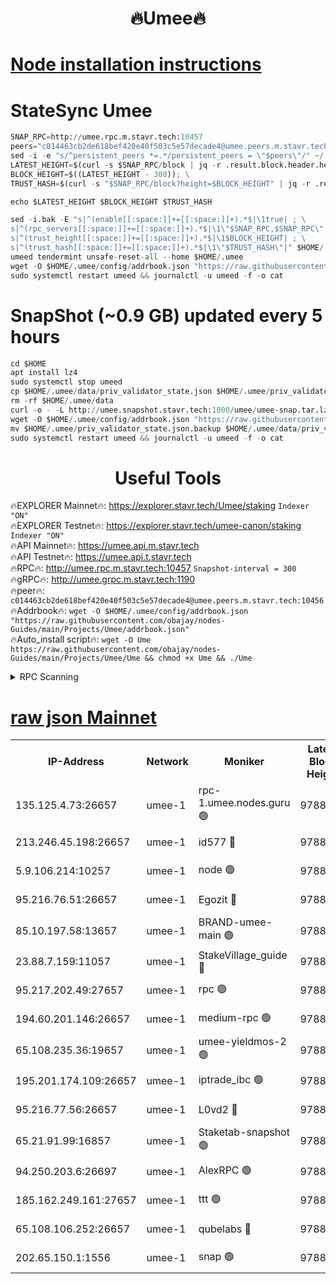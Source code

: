 <h1 align="center"> 🔥Umee🔥</h1>


[Node installation instructions](https://github.com/obajay/nodes-Guides/tree/main/Projects/Umee)
=
# StateSync Umee
```python
SNAP_RPC=http://umee.rpc.m.stavr.tech:10457
peers="c014463cb2de618bef420e40f503c5e57decade4@umee.peers.m.stavr.tech:10456"
sed -i -e "s/^persistent_peers *=.*/persistent_peers = \"$peers\"/" ~/.umee/config/config.toml
LATEST_HEIGHT=$(curl -s $SNAP_RPC/block | jq -r .result.block.header.height); \
BLOCK_HEIGHT=$((LATEST_HEIGHT - 300)); \
TRUST_HASH=$(curl -s "$SNAP_RPC/block?height=$BLOCK_HEIGHT" | jq -r .result.block_id.hash)

echo $LATEST_HEIGHT $BLOCK_HEIGHT $TRUST_HASH

sed -i.bak -E "s|^(enable[[:space:]]+=[[:space:]]+).*$|\1true| ; \
s|^(rpc_servers[[:space:]]+=[[:space:]]+).*$|\1\"$SNAP_RPC,$SNAP_RPC\"| ; \
s|^(trust_height[[:space:]]+=[[:space:]]+).*$|\1$BLOCK_HEIGHT| ; \
s|^(trust_hash[[:space:]]+=[[:space:]]+).*$|\1\"$TRUST_HASH\"|" $HOME/.umee/config/config.toml
umeed tendermint unsafe-reset-all --home $HOME/.umee
wget -O $HOME/.umee/config/addrbook.json "https://raw.githubusercontent.com/obajay/nodes-Guides/main/Projects/Umee/addrbook.json"
sudo systemctl restart umeed && journalctl -u umeed -f -o cat
```
# SnapShot (~0.9 GB) updated every 5 hours
```python
cd $HOME
apt install lz4
sudo systemctl stop umeed
cp $HOME/.umee/data/priv_validator_state.json $HOME/.umee/priv_validator_state.json.backup
rm -rf $HOME/.umee/data
curl -o - -L http://umee.snapshot.stavr.tech:1000/umee/umee-snap.tar.lz4 | lz4 -c -d - | tar -x -C $HOME/.umee --strip-components 2
wget -O $HOME/.umee/config/addrbook.json "https://raw.githubusercontent.com/obajay/nodes-Guides/main/Projects/Umee/addrbook.json"
mv $HOME/.umee/priv_validator_state.json.backup $HOME/.umee/data/priv_validator_state.json
sudo systemctl restart umeed && journalctl -u umeed -f -o cat
```
 <h1 align="center"> Useful Tools</h1>

🔥EXPLORER Mainnet🔥:      https://explorer.stavr.tech/Umee/staking             `Indexer "ON"` \
🔥EXPLORER Testnet🔥:        https://explorer.stavr.tech/umee-canon/staking      `Indexer "ON"` \
🔥API Mainnet🔥:                   https://umee.api.m.stavr.tech \
🔥API Testnet🔥:                     https://umee.api.t.stavr.tech \
🔥RPC🔥:                                   http://umee.rpc.m.stavr.tech:10457                     `Snapshot-interval = 300` \
🔥gRPC🔥:                              http://umee.grpc.m.stavr.tech:1190 \
🔥peer🔥:                     `c014463cb2de618bef420e40f503c5e57decade4@umee.peers.m.stavr.tech:10456` \
🔥Addrbook🔥:    ```wget -O $HOME/.umee/config/addrbook.json "https://raw.githubusercontent.com/obajay/nodes-Guides/main/Projects/Umee/addrbook.json"``` \
🔥Auto_install script🔥: ```wget -O Ume https://raw.githubusercontent.com/obajay/nodes-Guides/main/Projects/Umee/Ume && chmod +x Ume && ./Ume```

<details>
<summary>RPC Scanning</summary>

<h2 align="center"> We scan nodes in real time every 4 hours. And we provide the final result of RPC endpoints.
We cannot influence the operation of these nodes in any way. </h2>


```python
If Voting Power is higher than 0 --> then the Node is a validator of the network and may be subject to attack and be a potential threat to the chain.
```
```python
We marked such validators with a red symbol
```

</details>

[raw json Mainnet](https://rpc-check.umeem.stavr.tech/umeem/rpc-umeem-result.json)
=



<table><tr><th>IP-Address</th><th>Network</th><th>Moniker</th><th>Latest Block Height</th><th>Earliest Block Height</th><th>Catching Up</th><th>Tx Index</th><th>Voting Power</th><th>Scan Time</th></tr><tr><td>135.125.4.73:26657</td><td>umee-1</td><td>rpc-1.umee.nodes.guru 🟢</td><td>9788393</td><td>5167386</td><td>False</td><td>on</td><td>0</td><td>2023-12-22T03:27:21.115481461UTC</td></tr><tr><td>213.246.45.198:26657</td><td>umee-1</td><td>id577 🔴</td><td>9788378</td><td>7100001</td><td>False</td><td>on</td><td>35117563</td><td>2023-12-22T03:25:53.767342636UTC</td></tr><tr><td>5.9.106.214:10257</td><td>umee-1</td><td>node 🟢</td><td>9788389</td><td>7942001</td><td>False</td><td>on</td><td>0</td><td>2023-12-22T03:26:53.764280874UTC</td></tr><tr><td>95.216.76.51:26657</td><td>umee-1</td><td>Egozit 🔴</td><td>9788393</td><td>8262001</td><td>False</td><td>off</td><td>38007029</td><td>2023-12-22T03:27:20.805644478UTC</td></tr><tr><td>85.10.197.58:13657</td><td>umee-1</td><td>BRAND-umee-main 🟢</td><td>9788381</td><td>8427832</td><td>False</td><td>on</td><td>0</td><td>2023-12-22T03:26:11.252907842UTC</td></tr><tr><td>23.88.7.159:11057</td><td>umee-1</td><td>StakeVillage_guide 🔴</td><td>9788387</td><td>9137726</td><td>False</td><td>on</td><td>1406052</td><td>2023-12-22T03:26:43.943947057UTC</td></tr><tr><td>95.217.202.49:27657</td><td>umee-1</td><td>rpc 🟢</td><td>9788386</td><td>9440090</td><td>False</td><td>on</td><td>0</td><td>2023-12-22T03:26:39.302691211UTC</td></tr><tr><td>194.60.201.146:26657</td><td>umee-1</td><td>medium-rpc 🟢</td><td>9788379</td><td>9484365</td><td>False</td><td>on</td><td>0</td><td>2023-12-22T03:26:00.295489467UTC</td></tr><tr><td>65.108.235.36:19657</td><td>umee-1</td><td>umee-yieldmos-2 🟢</td><td>9788372</td><td>9575548</td><td>False</td><td>on</td><td>0</td><td>2023-12-22T03:25:14.357436772UTC</td></tr><tr><td>195.201.174.109:26657</td><td>umee-1</td><td>iptrade_ibc 🟢</td><td>9788382</td><td>9686001</td><td>False</td><td>on</td><td>0</td><td>2023-12-22T03:26:17.991555898UTC</td></tr><tr><td>95.216.77.56:26657</td><td>umee-1</td><td>L0vd2 🔴</td><td>9788396</td><td>9688396</td><td>False</td><td>off</td><td>37145576</td><td>2023-12-22T03:27:38.535318002UTC</td></tr><tr><td>65.21.91.99:16857</td><td>umee-1</td><td>Staketab-snapshot 🟢</td><td>9788383</td><td>9721001</td><td>False</td><td>off</td><td>0</td><td>2023-12-22T03:26:20.385943456UTC</td></tr><tr><td>94.250.203.6:26697</td><td>umee-1</td><td>AlexRPC 🟢</td><td>9788380</td><td>9722001</td><td>False</td><td>on</td><td>0</td><td>2023-12-22T03:26:04.699391265UTC</td></tr><tr><td>185.162.249.161:27657</td><td>umee-1</td><td>ttt 🟢</td><td>9788386</td><td>9733423</td><td>False</td><td>on</td><td>0</td><td>2023-12-22T03:26:39.549941574UTC</td></tr><tr><td>65.108.106.252:26657</td><td>umee-1</td><td>qubelabs 🔴</td><td>9788381</td><td>9761001</td><td>False</td><td>on</td><td>36488174</td><td>2023-12-22T03:26:11.580786165UTC</td></tr><tr><td>202.65.150.1:1556</td><td>umee-1</td><td>snap 🟢</td><td>9788388</td><td>9786258</td><td>False</td><td>on</td><td>0</td><td>2023-12-22T03:26:49.352941950UTC</td></tr></table>